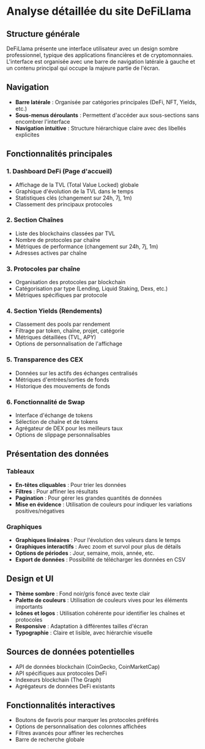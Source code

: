 # Analyse détaillée du site DeFiLlama

## Structure générale
DeFiLlama présente une interface utilisateur avec un design sombre professionnel, typique des applications financières et de cryptomonnaies. L'interface est organisée avec une barre de navigation latérale à gauche et un contenu principal qui occupe la majeure partie de l'écran.

## Navigation
- **Barre latérale** : Organisée par catégories principales (DeFi, NFT, Yields, etc.)
- **Sous-menus déroulants** : Permettent d'accéder aux sous-sections sans encombrer l'interface
- **Navigation intuitive** : Structure hiérarchique claire avec des libellés explicites

## Fonctionnalités principales

### 1. Dashboard DeFi (Page d'accueil)
- Affichage de la TVL (Total Value Locked) globale
- Graphique d'évolution de la TVL dans le temps
- Statistiques clés (changement sur 24h, 7j, 1m)
- Classement des principaux protocoles

### 2. Section Chaînes
- Liste des blockchains classées par TVL
- Nombre de protocoles par chaîne
- Métriques de performance (changement sur 24h, 7j, 1m)
- Adresses actives par chaîne

### 3. Protocoles par chaîne
- Organisation des protocoles par blockchain
- Catégorisation par type (Lending, Liquid Staking, Dexs, etc.)
- Métriques spécifiques par protocole

### 4. Section Yields (Rendements)
- Classement des pools par rendement
- Filtrage par token, chaîne, projet, catégorie
- Métriques détaillées (TVL, APY)
- Options de personnalisation de l'affichage

### 5. Transparence des CEX
- Données sur les actifs des échanges centralisés
- Métriques d'entrées/sorties de fonds
- Historique des mouvements de fonds

### 6. Fonctionnalité de Swap
- Interface d'échange de tokens
- Sélection de chaîne et de tokens
- Agrégateur de DEX pour les meilleurs taux
- Options de slippage personnalisables

## Présentation des données

### Tableaux
- **En-têtes cliquables** : Pour trier les données
- **Filtres** : Pour affiner les résultats
- **Pagination** : Pour gérer les grandes quantités de données
- **Mise en évidence** : Utilisation de couleurs pour indiquer les variations positives/négatives

### Graphiques
- **Graphiques linéaires** : Pour l'évolution des valeurs dans le temps
- **Graphiques interactifs** : Avec zoom et survol pour plus de détails
- **Options de périodes** : Jour, semaine, mois, année, etc.
- **Export de données** : Possibilité de télécharger les données en CSV

## Design et UI
- **Thème sombre** : Fond noir/gris foncé avec texte clair
- **Palette de couleurs** : Utilisation de couleurs vives pour les éléments importants
- **Icônes et logos** : Utilisation cohérente pour identifier les chaînes et protocoles
- **Responsive** : Adaptation à différentes tailles d'écran
- **Typographie** : Claire et lisible, avec hiérarchie visuelle

## Sources de données potentielles
- API de données blockchain (CoinGecko, CoinMarketCap)
- API spécifiques aux protocoles DeFi
- Indexeurs blockchain (The Graph)
- Agrégateurs de données DeFi existants

## Fonctionnalités interactives
- Boutons de favoris pour marquer les protocoles préférés
- Options de personnalisation des colonnes affichées
- Filtres avancés pour affiner les recherches
- Barre de recherche globale

